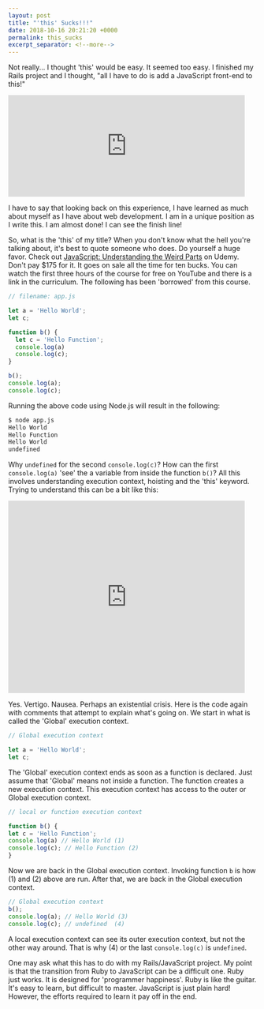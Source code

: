 ```yaml
---
layout: post
title: "'this' Sucks!!!"
date: 2018-10-16 20:21:20 +0000
permalink: this_sucks
excerpt_separator: <!--more-->
---
```


Not really... I thought 'this' would be easy. It seemed too easy. I finished my Rails project and I thought, "all I have to do is add a JavaScript front-end to this!"

<!--more-->
<iframe src="https://giphy.com/embed/RJOYRvEEeMlby" width="480" height="206" frameBorder="0" class="giphy-embed" allowFullScreen></iframe><p><a href="https://giphy.com/gifs/indiana-jones-RJOYRvEEeMlby"></a></p>

I have to say that looking back on this experience, I have learned as much about myself as I have about web development. I am in a unique position as I write this. I am almost done! I can see the finish line!

So, what is the 'this' of my title? When you don't know what the hell you're talking about, it's best to quote someone who does. Do yourself a huge favor. Check out [JavaScript: Understanding the Weird Parts](https://www.udemy.com/understand-javascript/) on Udemy. Don't pay \$175 for it. It goes on sale all the time for ten bucks. You can watch the first three hours of the course for free on YouTube and there is a link in the curriculum. The following has been 'borrowed' from this course.

```JavaScript
// filename: app.js

let a = 'Hello World';
let c;

function b() {
  let c = 'Hello Function';
  console.log(a)
  console.log(c);
}

b();
console.log(a);
console.log(c);
```

Running the above code using Node.js will result in the following:

```Bash
$ node app.js
Hello World
Hello Function
Hello World
undefined
```

Why `undefined` for the second `console.log(c)`? How can the first `console.log(a)` 'see' the a variable from inside the function `b()`? All this involves understanding execution context, hoisting and the 'this' keyword. Trying to understand this can be a bit like this:

<iframe src="https://giphy.com/embed/3ov9jQX2Ow4bM5xxuM" width="480" height="390" frameBorder="0" class="giphy-embed" allowFullScreen></iframe><p><a href="https://giphy.com/gifs/homer-simpson-the-simpsons-3ov9jQX2Ow4bM5xxuM"></a></p>

Yes. Vertigo. Nausea. Perhaps an existential crisis. Here is the code again with comments that attempt to explain what's going on. We start in what is called the 'Global' execution context.

```JavaScript
// Global execution context

let a = 'Hello World';
let c;
```

The 'Global' execution context ends as soon as a function is declared. Just assume that 'Global' means not inside a function. The function creates a new execution context. This execution context has access to the outer or Global execution context.

```JavaScript
// local or function execution context

function b() {
let c = 'Hello Function';
console.log(a) // Hello World (1)
console.log(c); // Hello Function (2)
}
```

Now we are back in the Global execution context. Invoking function `b` is how (1) and (2) above are run. After that, we are back in the Global execution context.

```JavaScript
// Global execution context
b();
console.log(a); // Hello World (3)
console.log(c); // undefined  (4)
```

A local execution context can see its outer execution context, but not the other way around. That is why (4) or the last `console.log(c)` is `undefined`.

One may ask what this has to do with my Rails/JavaScript project. My point is that the transition from Ruby to JavaScript can be a difficult one. Ruby just works. It is designed for 'programmer happiness'. Ruby is like the guitar. It's easy to learn, but difficult to master. JavaScript is just plain hard! However, the efforts required to learn it pay off in the end.
